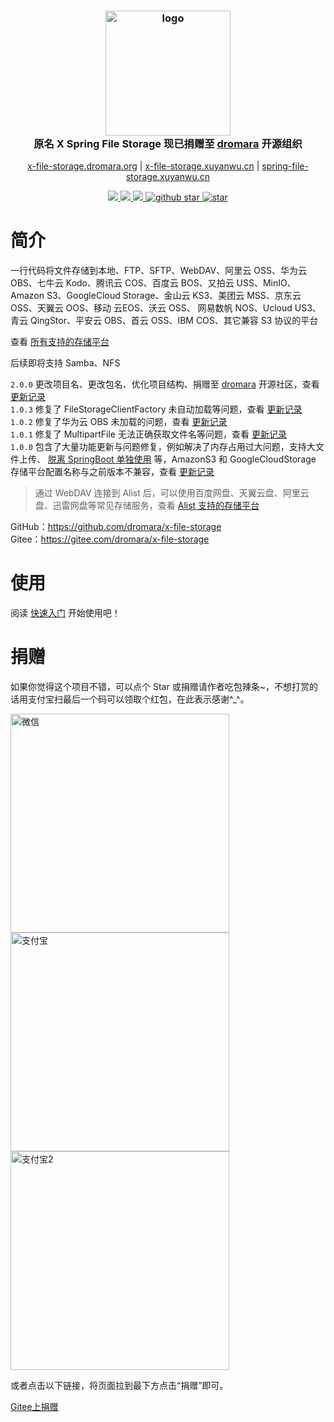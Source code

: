 <h3 align="center">
	<img src="https://x-file-storage.xuyanwu.cn/assets/logo.svg" height="200px"  alt="logo"/><br />
	<span>原名 X Spring File Storage 现已捐赠至 <a target="_blank" href="https://dromara.org/zh">dromara</a> 开源组织<span>
</h3>

<p align="center">
    <a target="_blank" href="https://x-file-storage.dromara.org">x-file-storage.dromara.org</a> |
	<a target="_blank" href="https://x-file-storage.xuyanwu.cn">x-file-storage.xuyanwu.cn</a> |
	<a target="_blank" href="https://spring-file-storage.xuyanwu.cn">spring-file-storage.xuyanwu.cn</a>
</p>

<p align="center">
	<a target="_blank" href="https://search.maven.org/artifact/org.dromara/x-file-storage">
		<img src="https://img.shields.io/maven-central/v/org.dromara/x-file-storage.svg?label=Maven%20Central" />
	</a>
	<a target="_blank" href="https://www.apache.org/licenses/LICENSE-2.0">
		<img src="https://img.shields.io/badge/license-Apache%202-green.svg" />
	</a>
	<a target="_blank" href="https://www.oracle.com/technetwork/java/javase/downloads/index.html">
		<img src="https://img.shields.io/badge/JDK-8+-blue.svg" />
	</a>
	<a target="_blank" href='https://github.com/dromara/x-file-storage'>
		<img src="https://img.shields.io/github/stars/dromara/x-file-storage.svg?style=social" alt="github star"/>
	</a>
    <a href='https://gitee.com/dromara/x-file-storage'>
        <img src='https://gitee.com/dromara/x-file-storage/badge/star.svg?theme=dark' alt='star' />
    </a>
    <br />
    <a href='https://jq.qq.com/?_wv=1027&k=eGfeNqka'>
        <img src='https://img.shields.io/badge/QQ%E7%BE%A4-515706495-orange' alt='' />
    </a>
</p>

# 简介

一行代码将文件存储到本地、FTP、SFTP、WebDAV、阿里云 OSS、华为云 OBS、七牛云 Kodo、腾讯云 COS、百度云 BOS、又拍云 USS、MinIO、
Amazon S3、GoogleCloud Storage、金山云 KS3、美团云 MSS、京东云 OSS、天翼云 OOS、移动 云EOS、沃云 OSS、
网易数帆 NOS、Ucloud US3、青云 QingStor、平安云 OBS、首云 OSS、IBM COS、其它兼容 S3 协议的平台

查看 [所有支持的存储平台](存储平台)

后续即将支持 Samba、NFS

`2.0.0` 更改项目名、更改包名、优化项目结构、捐赠至 [dromara](https://dromara.org/zh) 开源社区，查看 [更新记录](更新记录?id=200)
<br />
`1.0.3` 修复了 FileStorageClientFactory 未自动加载等问题，查看 [更新记录](更新记录?id=103)
<br />
`1.0.2` 修复了华为云 OBS 未加载的问题，查看 [更新记录](更新记录?id=102)
<br />
`1.0.1` 修复了 MultipartFile 无法正确获取文件名等问题，查看 [更新记录](更新记录?id=101)
<br />
`1.0.0` 包含了大量功能更新与问题修复，例如解决了内存占用过大问题，支持大文件上传、 [脱离 SpringBoot 单独使用](脱离SpringBoot单独使用) 等，AmazonS3 和 GoogleCloudStorage 存储平台配置名称与之前版本不兼容，查看 [更新记录](更新记录?id=100)

> 通过 WebDAV 连接到 Alist 后，可以使用百度网盘、天翼云盘、阿里云盘、迅雷网盘等常见存储服务，查看 [Alist 支持的存储平台](https://alist-doc.nn.ci/docs/webdav)

GitHub：https://github.com/dromara/x-file-storage
<br />
Gitee：https://gitee.com/dromara/x-file-storage

# 使用
阅读 [快速入门](快速入门) 开始使用吧！

# 捐赠
如果你觉得这个项目不错，可以点个 Star 或捐赠请作者吃包辣条~，不想打赏的话用支付宝扫最后一个码可以领取个红包，在此表示感谢^_^。


<img src="https://x-file-storage.xuyanwu.cn/assets/wx.png" style="height: 350px;margin-right: 20px" alt="微信">
<img src="https://x-file-storage.xuyanwu.cn/assets/zfb.jpg" style="height: 350px;margin-right: 20px" alt="支付宝">
<img src="https://x-file-storage.xuyanwu.cn/assets/zfb2.jpg" style="height: 350px" alt="支付宝2">

或者点击以下链接，将页面拉到最下方点击“捐赠”即可。

[Gitee上捐赠](https://gitee.com/dromara/x-file-storage)

